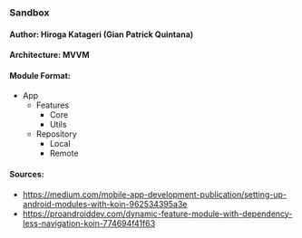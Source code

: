 ### Sandbox

#### Author: Hiroga Katageri (Gian Patrick Quintana)

#### Architecture: MVVM

#### Module Format:

-   App
    -   Features
        -   Core
        -   Utils
    -   Repository
        -   Local
        -   Remote

#### Sources:

-   https://medium.com/mobile-app-development-publication/setting-up-android-modules-with-koin-962534395a3e
-   https://proandroiddev.com/dynamic-feature-module-with-dependency-less-navigation-koin-774694f41f63
